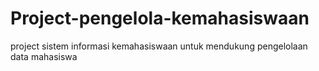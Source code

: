 # Project-pengelola-kemahasiswaan
project sistem informasi kemahasiswaan untuk mendukung pengelolaan data mahasiswa
